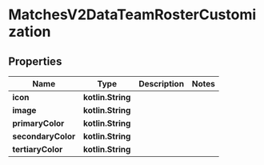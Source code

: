 
# MatchesV2DataTeamRosterCustomization

## Properties
| Name | Type | Description | Notes |
| ------------ | ------------- | ------------- | ------------- |
| **icon** | **kotlin.String** |  |  |
| **image** | **kotlin.String** |  |  |
| **primaryColor** | **kotlin.String** |  |  |
| **secondaryColor** | **kotlin.String** |  |  |
| **tertiaryColor** | **kotlin.String** |  |  |



